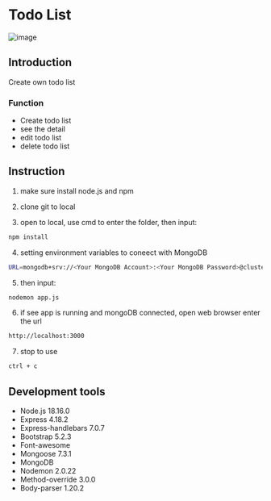 # Todo List

![image](https://github.com/BlueSky0203/alpha_camp/blob/main/todo_list/picture/todo.png)

## Introduction
Create own todo list

### Function
  - Create todo list
  - see the detail
  - edit todo list
  - delete todo list

## Instruction
1. make sure install node.js and npm

2. clone git to local

3. open to local, use cmd to enter the folder, then input:

```bash
npm install
```

4. setting environment variables to coneect with MongoDB

```bash
URL=mongodb+srv://<Your MongoDB Account>:<Your MongoDB Password>@cluster0.xxxx.xxxx.net/<Your MongoDB Table><?retryWrites=true&w=majority
```

5. then input:

```bash
nodemon app.js
```

6. if see app is running and mongoDB connected, open web browser enter the url

```bash
http://localhost:3000
```

7. stop to use

```bash
ctrl + c
```

## Development tools
  - Node.js 18.16.0
  - Express 4.18.2
  - Express-handlebars 7.0.7
  - Bootstrap 5.2.3
  - Font-awesome
  - Mongoose 7.3.1
  - MongoDB
  - Nodemon 2.0.22
  - Method-override 3.0.0
  - Body-parser 1.20.2